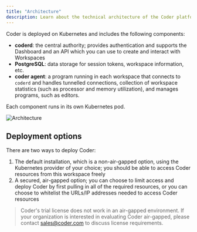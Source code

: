```yaml
---
title: "Architecture"
description: Learn about the technical architecture of the Coder platform.
---
```


Coder is deployed on Kubernetes and includes the following components:

- **coderd**: the central authority; provides authentication and supports the
  Dashboard and an API which you can use to create and interact with Workspaces
- **PostgreSQL**: data storage for session tokens, workspace information, etc.
- **coder agent**: a program running in each workspace that connects to `coderd`
  and handles tunnelled connections, collection of workspace statistics (such as
  processor and memory utilization), and manages programs, such as editors.

Each component runs in its own Kubernetes pod.

![Architecture](../assets/setup/coderd-arch-basic.png)

## Deployment options

There are two ways to deploy Coder:

1. The default installation, which is a non-air-gapped option, using the
   Kubernetes provider of your choice; you should be able to access Coder
   resources from this workspace freely
1. A secured, air-gapped option; you can choose to limit access and deploy Coder
   by first pulling in all of the required resources, or you can choose to
   whitelist the URLs/IP addresses needed to access Coder resources

> Coder's trial license does not work in an air-gapped environment. If your
> organization is interested in evaluating Coder air-gapped, please contact
> [sales@coder.com](mailto:sales@coder.com) to discuss license requirements.
